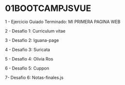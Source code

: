 # 01BOOTCAMPJSVUE

1 - Ejercicio Guiado Terminado: MI PRIMERA PAGINA WEB 

2 - Desafio 1: Curriculum vitae

3 - Desafio 2: Iguana-page

4 - Desafio 3: Suricata

5 - Desafio 4: Olivia Ros

6 - Desafio 5: Cuppon

7- Desafio 6: Notas-finales.js
